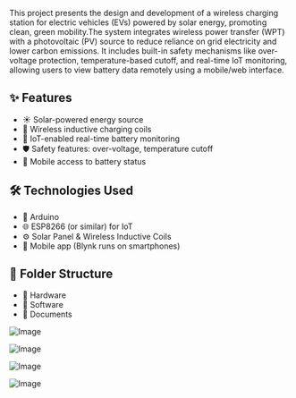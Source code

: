 This project presents the design and development of a wireless charging station for electric vehicles (EVs) powered by solar energy, promoting clean, green mobility.The system integrates wireless power transfer (WPT) with a photovoltaic (PV) source to reduce reliance on grid electricity and lower carbon emissions.
It includes built-in safety mechanisms like over-voltage protection, temperature-based cutoff, and real-time IoT monitoring, allowing users to view battery data remotely using a mobile/web interface.
## ✨ Features
- ☀️ Solar-powered energy source
- 🔋 Wireless inductive charging coils
- 📶 IoT-enabled real-time battery monitoring
- 🛡️ Safety features: over-voltage, temperature cutoff
- 📱 Mobile access to battery status
## 🛠️ Technologies Used
- 🔌 Arduino  
- 🌐 ESP8266 (or similar) for IoT  
- ⚙️ Solar Panel & Wireless Inductive Coils
-  📱	Mobile app (Blynk runs on smartphones)
## 📁 Folder Structure
- 📂 Hardware
- 📂 Software
- 📂 Documents


![Image](https://github.com/user-attachments/assets/ebdcb121-e309-4483-b5f3-3b68de38099a)

![Image](https://github.com/user-attachments/assets/20942096-b6cb-4a99-89ae-f075dde598c9)

![Image](https://github.com/user-attachments/assets/1f94d379-cf6a-47c8-a0cf-fa41362ea5ff)

![Image](https://github.com/user-attachments/assets/17e3de3b-8866-4bc6-ba4c-b550cccf0732)


